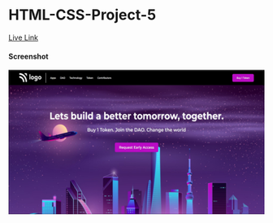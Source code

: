 # HTML-CSS-Project-5

[Live Link](https://html-proj-5.netlify.app/)

#### Screenshot
![](./screenshot/proj-5.png)
